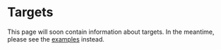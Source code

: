 # Targets

This page will soon contain information about targets.
In the meantime, please see the [examples](../../examples/examples) instead.